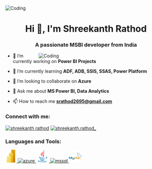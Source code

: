 <img align="center" alt="Coding" width="1000" src="https://r7q6w9z6.rocketcdn.me/career/wp-content/uploads/2020/03/hello.gif">
<h1 align="center">Hi 👋, I'm Shreekanth Rathod</h1>
<h3 align="center">A passionate MSBI developer from India</h3>

<img align="right" alt="Coding" width="400" src="https://cdn-acdhi.nitrocdn.com/hXyuVswrwlizpLWkYZeWRpAyePZJyHjB/assets/static/optimized/rev-7b99b31/wp-content/uploads/2018/08/Power-BI-GIF-1.gif">

- 🔭 I’m currently working on **Power BI Projects**

- 🌱 I’m currently learning **ADF, ADB, SSIS, SSAS, Power Platform**

- 👯 I’m looking to collaborate on **Azure**

- 💬 Ask me about **MS Power BI, Data Analytics**

- 📫 How to reach me **srathod2695@gmail.com**

<h3 align="left">Connect with me:</h3>
<p align="left">
<a href="https://www.linkedin.com/in/shreekanth-rathod" target="blank"><img align="center" src="https://raw.githubusercontent.com/rahuldkjain/github-profile-readme-generator/master/src/images/icons/Social/linked-in-alt.svg" alt="shreekanth rathod" height="30" width="40" /></a>
<a href="https://instagram.com/shreekanth.rathod_" target="blank"><img align="center" src="https://raw.githubusercontent.com/rahuldkjain/github-profile-readme-generator/master/src/images/icons/Social/instagram.svg" alt="shreekanth.rathod_" height="30" width="40" /></a>
</p>

<h3 align="left">Languages and Tools:</h3>
<p align="left"> <a href="https://app.powerbi.com/" target="_blank" rel="noreferrer"> <img src="https://raw.githubusercontent.com/Shreekanth-Rathod/Shreekanth/main/Power_BI_40x40.png" alt="mssql" width="35" height="40"/> </a><a href="https://azure.microsoft.com/en-in/" target="_blank" rel="noreferrer"> <img src="https://www.vectorlogo.zone/logos/microsoft_azure/microsoft_azure-icon.svg" alt="azure" width="40" height="40"/> </a> <a href="https://www.java.com" target="_blank" rel="noreferrer"> <img src="https://raw.githubusercontent.com/devicons/devicon/master/icons/java/java-original.svg" alt="java" width="40" height="40"/> </a> <a href="https://www.microsoft.com/en-us/sql-server" target="_blank" rel="noreferrer"> <img src="https://www.svgrepo.com/show/303229/microsoft-sql-server-logo.svg" alt="mssql" width="40" height="40"/> </a> <a href="https://www.mysql.com/" target="_blank" rel="noreferrer"> <img src="https://raw.githubusercontent.com/devicons/devicon/master/icons/mysql/mysql-original-wordmark.svg" alt="mysql" width="40" height="40"/> </a> </p>
